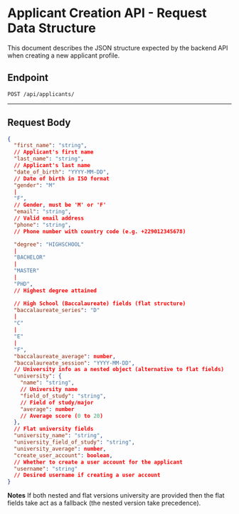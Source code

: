 # Applicant Creation API - Request Data Structure

This document describes the JSON structure expected by the backend API when creating a new applicant profile.

## Endpoint

`POST /api/applicants/`

---

## Request Body

```json
{
  "first_name": "string",
  // Applicant's first name
  "last_name": "string",
  // Applicant's last name
  "date_of_birth": "YYYY-MM-DD",
  // Date of birth in ISO format
  "gender": "M"
  |
  "F",
  // Gender, must be 'M' or 'F'
  "email": "string",
  // Valid email address
  "phone": "string",
  // Phone number with country code (e.g. +229012345678)

  "degree": "HIGHSCHOOL"
  |
  "BACHELOR"
  |
  "MASTER"
  |
  "PHD",
  // Highest degree attained

  // High School (Baccalaureate) fields (flat structure)
  "baccalaureate_series": "D"
  |
  "C"
  |
  "E"
  |
  "F",
  "baccalaureate_average": number,
  "baccalaureate_session": "YYYY-MM-DD",
  // University info as a nested object (alternative to flat fields)
  "university": {
    "name": "string",
    // University name
    "field_of_study": "string",
    // Field of study/major
    "average": number
    // Average score (0 to 20)
  },
  // Flat university fields
  "university_name": "string",
  "university_field_of_study": "string",
  "university_average": number,
  "create_user_account": boolean,
  // Whether to create a user account for the applicant
  "username": "string"
  // Desired username if creating a user account
}
```

__Notes__
If both nested and flat versions university are provided then the flat fields take act as a fallback (the
nested version take precedence).

```
